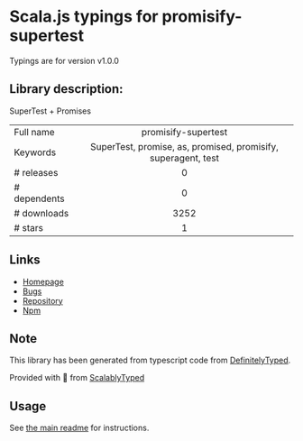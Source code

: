 
# Scala.js typings for promisify-supertest

Typings are for version v1.0.0

## Library description:
SuperTest + Promises

|                    |                 |
| ------------------ | :-------------: |
| Full name          | promisify-supertest |
| Keywords           | SuperTest, promise, as, promised, promisify, superagent, test |
| # releases         | 0 |
| # dependents       | 0 |
| # downloads        | 3252 |
| # stars            | 1 |

## Links
- [Homepage](https://github.com/ariporad/promisify-supertest#readme)
- [Bugs](https://github.com/ariporad/promisify-supertest/issues)
- [Repository](https://github.com/ariporad/promisify-supertest)
- [Npm](https://www.npmjs.com/package/promisify-supertest)
    


## Note
This library has been generated from typescript code from [DefinitelyTyped](https://definitelytyped.org).

Provided with :purple_heart: from [ScalablyTyped](https://github.com/oyvindberg/ScalablyTyped)

## Usage
See [the main readme](../../readme.md) for instructions.


